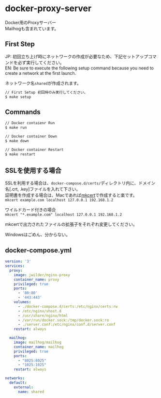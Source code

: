 # docker-proxy-server

Docker用のProxyサーバー  
Mailhogも含まれています。

## First Step

JP: 初回立ち上げ時にネットワークの作成が必要なため、下記セットアップコマンドを必ず実行してください。  
EN: Be sure to execute the following setup command because you need to create a network at the first launch.

ネットワーク名`shared`が作成されます。

```bash
// First Setup 初回時のみ実行してください。
$ make setup
```

## Commands

```bash
// Docker contaienr Run
$ make run

// Docker container Down
$ make down

// Docker container Restart
$ make restart
```

## SSLを使用する場合

SSLを利用する場合は、`docker-compose.d/certs/`ディレクトリ内に、ドメイン名[.crt, .key]ファイルを入れて下さい。  
証明書を作成する場合は、Macであれば[mkcert](https://github.com/FiloSottile/mkcert)で作成すると楽です。  
`mkcert example.com localhost 127.0.0.1 192.168.1.2`

ワイルドカード付きの場合  
`mkcert "*.example.com" localhost 127.0.0.1 192.168.1.2`

mkcertで出力されたファイルの拡張子をそれぞれ変更してください。

Windowsはごめん、分からない。

## docker-compose.yml

```yml
version: '3'
services:
  proxy:
    image: jwilder/nginx-proxy
    container_name: proxy
    privileged: true
    ports:
      - '80:80'
      - '443:443'
    volumes:
      - ./docker-compose.d/certs:/etc/nginx/certs:rw
      - /etc/nginx/vhost.d
      - /usr/share/nginx/html
      - /var/run/docker.sock:/tmp/docker.sock:ro
      - ./server.conf:/etc/nginx/conf.d/server.conf
    restart: always

  mailhog:
    image: mailhog/mailhog
    container_name: mailhog
    privileged: true
    ports:
      - "8025:8025"
      - "1025:1025"
    restart: always

networks:
  default:
    external:
      name: shared
```
